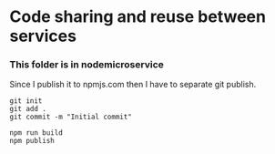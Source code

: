 # Code sharing and reuse between services
### This folder is in nodemicroservice
Since I publish it to npmjs.com then I have to separate git publish.

```
git init
git add .
git commit -m "Initial commit"

npm run build
npm publish
```

